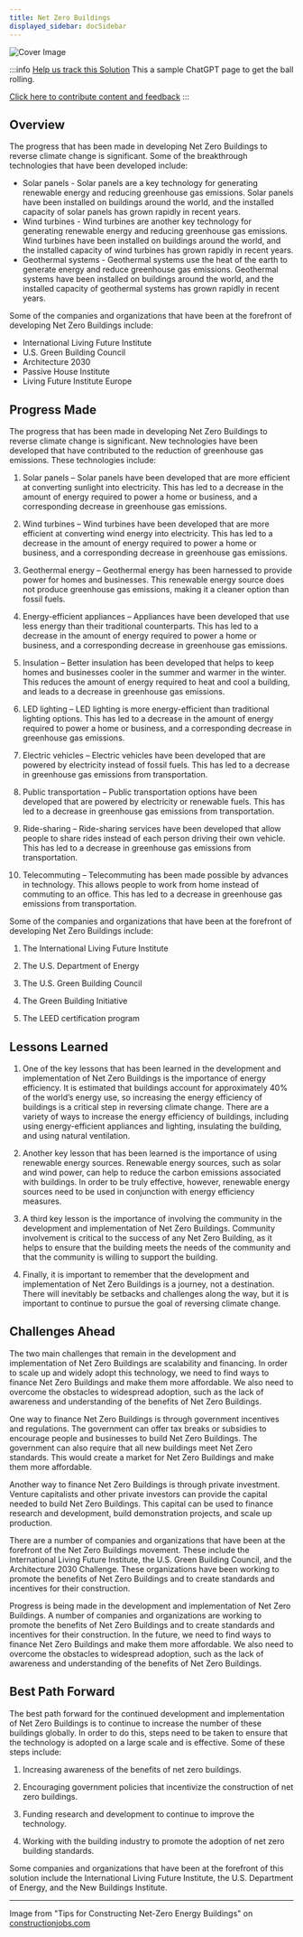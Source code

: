 ```yaml
---
title: Net Zero Buildings
displayed_sidebar: docSidebar
---
```


![Cover Image](../static/img/net-zero-buildings.jpg)

:::info [Help us track this Solution](contribute)
This a sample ChatGPT page to get the ball rolling.

[Click here to contribute content and feedback](contribute)
:::

## Overview

The progress that has been made in developing Net Zero Buildings to reverse climate change is significant. Some of the breakthrough technologies that have been developed include:
* Solar panels - Solar panels are a key technology for generating renewable energy and reducing greenhouse gas emissions. Solar panels have been installed on buildings around the world, and the installed capacity of solar panels has grown rapidly in recent years.
* Wind turbines - Wind turbines are another key technology for generating renewable energy and reducing greenhouse gas emissions. Wind turbines have been installed on buildings around the world, and the installed capacity of wind turbines has grown rapidly in recent years.
* Geothermal systems - Geothermal systems use the heat of the earth to generate energy and reduce greenhouse gas emissions. Geothermal systems have been installed on buildings around the world, and the installed capacity of geothermal systems has grown rapidly in recent years.

Some of the companies and organizations that have been at the forefront of developing Net Zero Buildings include:
* International Living Future Institute
* U.S. Green Building Council
* Architecture 2030
* Passive House Institute
* Living Future Institute Europe

## Progress Made

The progress that has been made in developing Net Zero Buildings to reverse climate change is significant. New technologies have been developed that have contributed to the reduction of greenhouse gas emissions. These technologies include:

1. Solar panels – Solar panels have been developed that are more efficient at converting sunlight into electricity. This has led to a decrease in the amount of energy required to power a home or business, and a corresponding decrease in greenhouse gas emissions.

2. Wind turbines – Wind turbines have been developed that are more efficient at converting wind energy into electricity. This has led to a decrease in the amount of energy required to power a home or business, and a corresponding decrease in greenhouse gas emissions.

3. Geothermal energy – Geothermal energy has been harnessed to provide power for homes and businesses. This renewable energy source does not produce greenhouse gas emissions, making it a cleaner option than fossil fuels.

4. Energy-efficient appliances – Appliances have been developed that use less energy than their traditional counterparts. This has led to a decrease in the amount of energy required to power a home or business, and a corresponding decrease in greenhouse gas emissions.

5. Insulation – Better insulation has been developed that helps to keep homes and businesses cooler in the summer and warmer in the winter. This reduces the amount of energy required to heat and cool a building, and leads to a decrease in greenhouse gas emissions.

6. LED lighting – LED lighting is more energy-efficient than traditional lighting options. This has led to a decrease in the amount of energy required to power a home or business, and a corresponding decrease in greenhouse gas emissions.

7. Electric vehicles – Electric vehicles have been developed that are powered by electricity instead of fossil fuels. This has led to a decrease in greenhouse gas emissions from transportation.

8. Public transportation – Public transportation options have been developed that are powered by electricity or renewable fuels. This has led to a decrease in greenhouse gas emissions from transportation.

9. Ride-sharing – Ride-sharing services have been developed that allow people to share rides instead of each person driving their own vehicle. This has led to a decrease in greenhouse gas emissions from transportation.

10. Telecommuting – Telecommuting has been made possible by advances in technology. This allows people to work from home instead of commuting to an office. This has led to a decrease in greenhouse gas emissions from transportation.

Some of the companies and organizations that have been at the forefront of developing Net Zero Buildings include:

1. The International Living Future Institute

2. The U.S. Department of Energy

3. The U.S. Green Building Council

4. The Green Building Initiative

5. The LEED certification program

## Lessons Learned

1. One of the key lessons that has been learned in the development and implementation of Net Zero Buildings is the importance of energy efficiency. It is estimated that buildings account for approximately 40% of the world’s energy use, so increasing the energy efficiency of buildings is a critical step in reversing climate change. There are a variety of ways to increase the energy efficiency of buildings, including using energy-efficient appliances and lighting, insulating the building, and using natural ventilation.

2. Another key lesson that has been learned is the importance of using renewable energy sources. Renewable energy sources, such as solar and wind power, can help to reduce the carbon emissions associated with buildings. In order to be truly effective, however, renewable energy sources need to be used in conjunction with energy efficiency measures.

3. A third key lesson is the importance of involving the community in the development and implementation of Net Zero Buildings. Community involvement is critical to the success of any Net Zero Building, as it helps to ensure that the building meets the needs of the community and that the community is willing to support the building.

4. Finally, it is important to remember that the development and implementation of Net Zero Buildings is a journey, not a destination. There will inevitably be setbacks and challenges along the way, but it is important to continue to pursue the goal of reversing climate change.

## Challenges Ahead

The two main challenges that remain in the development and implementation of Net Zero Buildings are scalability and financing. In order to scale up and widely adopt this technology, we need to find ways to finance Net Zero Buildings and make them more affordable. We also need to overcome the obstacles to widespread adoption, such as the lack of awareness and understanding of the benefits of Net Zero Buildings.

One way to finance Net Zero Buildings is through government incentives and regulations. The government can offer tax breaks or subsidies to encourage people and businesses to build Net Zero Buildings. The government can also require that all new buildings meet Net Zero standards. This would create a market for Net Zero Buildings and make them more affordable.

Another way to finance Net Zero Buildings is through private investment. Venture capitalists and other private investors can provide the capital needed to build Net Zero Buildings. This capital can be used to finance research and development, build demonstration projects, and scale up production.

There are a number of companies and organizations that have been at the forefront of the Net Zero Buildings movement. These include the International Living Future Institute, the U.S. Green Building Council, and the Architecture 2030 Challenge. These organizations have been working to promote the benefits of Net Zero Buildings and to create standards and incentives for their construction.

Progress is being made in the development and implementation of Net Zero Buildings. A number of companies and organizations are working to promote the benefits of Net Zero Buildings and to create standards and incentives for their construction. In the future, we need to find ways to finance Net Zero Buildings and make them more affordable. We also need to overcome the obstacles to widespread adoption, such as the lack of awareness and understanding of the benefits of Net Zero Buildings.

## Best Path Forward

The best path forward for the continued development and implementation of Net Zero Buildings is to continue to increase the number of these buildings globally. In order to do this, steps need to be taken to ensure that the technology is adopted on a large scale and is effective. Some of these steps include:

1. Increasing awareness of the benefits of net zero buildings.

2. Encouraging government policies that incentivize the construction of net zero buildings.

3. Funding research and development to continue to improve the technology.

4. Working with the building industry to promote the adoption of net zero building standards.

Some companies and organizations that have been at the forefront of this solution include the International Living Future Institute, the U.S. Department of Energy, and the New Buildings Institute.

---

Image from "Tips for Constructing Net-Zero Energy Buildings" on [constructionjobs.com](https://constructionjobs.com/jobs/content/Tips-for-Constructing-Net-Zero-Energy-Buildings-2020-12-16)
